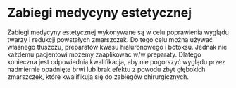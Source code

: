 # Zabiegi medycyny estetycznej

Zabiegi medycyny estetycznej wykonywane są w celu poprawienia wyglądu twarzy i redukcji powstałych zmarszczek. Do tego celu można używać własnego tłuszczu, preparatów kwasu hialuronowego i botoksu. Jednak nie każdemu pacjentowi możemy zaaplikować w/w preparaty. Dlatego konieczna jest odpowiednia kwalifikacja, aby nie pogorszyć wyglądu przez nadmiernie opadnięte brwi lub brak efektu z powodu zbyt głębokich zmarszczek, które kwalifikują się do zabiegów chirurgicznych.
